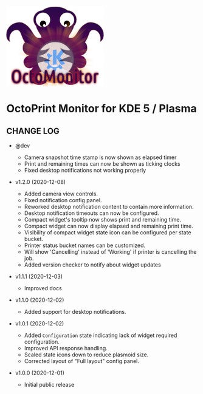 ![OctoPrint-Monitor](img/logo.png)

# OctoPrint Monitor for KDE 5 / Plasma #

## CHANGE LOG ##

* @dev
   * Camera snapshot time stamp is now shown as elapsed timer
   * Print and remaining times can now be shown as ticking clocks
   * Fixed desktop notifications not working properly

* v1.2.0 (2020-12-08)
   * Added camera view controls.
   * Fixed notification config panel.
   * Reworked desktop notification content to contain more information.
   * Desktop notification timeouts can now be configured.
   * Compact widget's tooltip now shows print and remaining time.
   * Compact widget can now display elapsed and remaining print time.
   * Visibility of compact widget state icon can be configured per state bucket.
   * Printer status bucket names can be customized.
   * Will show 'Cancelling' instead of 'Working' if printer is cancelling the job.
   * Added version checker to notify about widget updates

* v1.1.1 (2020-12-03)
   * Improved docs

* v1.1.0 (2020-12-02)
   * Added support for desktop notifications.

* v1.0.1 (2020-12-02)
   * Added `Configuration` state indicating lack of widget required configuration.
   * Improved API response handling.
   * Scaled state icons down to reduce plasmoid size.
   * Corrected layout of "Full layout" config panel.

* v1.0.0 (2020-12-01)
   * Initial public release

